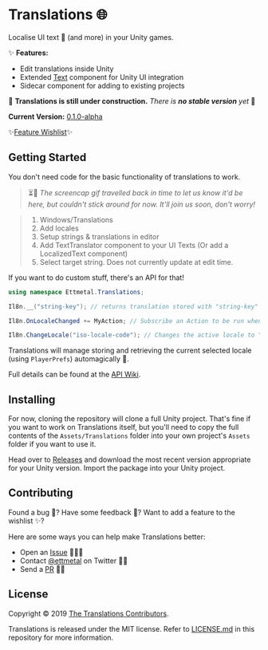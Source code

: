 # Translations 🌐
Localise UI text 📄 (and more) in your Unity games.

✨ __Features:__
- Edit translations inside Unity
- Extended [Text] component for Unity UI integration
- Sidecar component for adding to existing projects

🚧 __Translations is still under construction.__ *There is __no stable version__ yet* 🚧

__Current Version:__ [0.1.0-alpha](../../releases/tag/v0.1.0-alpha)

✨[Feature Wishlist](../../wiki/Wishlist)✨

[Text]: https://docs.unity3d.com/Manual/script-Text.html

## Getting Started

You don't need code for the basic functionality of translations to work.

>⏳🌌 *The screencap gif travelled back in time to let us know it'd be here, but couldn't stick around for now. It'll join us soon, don't worry!*

>1. Windows/Translations
>2. Add locales
>3. Setup strings & translations in editor
>4. Add TextTranslator component to your UI Texts (Or add a LocalizedText component)
>5. Select target string. Does not currently update at edit time.

If you want to do custom stuff, there's an API for that!

```csharp
using namespace Ettmetal.Translations;

Il8n.__("string-key"); // returns translation stored with "string-key" in the active locale.

Il8n.OnLocaleChanged += MyAction; // Subscribe an Action to be run when locale changes

Il8n.ChangeLocale("iso-locale-code"); // Changes the active locale to "iso-locale-code", e.g. "de", "fr-FR", etc.
```
Translations will manage storing and retrieving the current selected locale (using `PlayerPrefs`) automagically 🔮.

Full details can be found at the [API Wiki](../../wiki/API).

## Installing
For now, cloning the repository will clone a full Unity project. That's fine if you want to work on Translations itself, but you'll need to copy the full contents of the `Assets/Translations` folder into your own project's `Assets` folder if you want to use it.

Head over to [Releases](../../releases) and download the most recent version appropriate for your Unity version. Import the package into your Unity project.

## Contributing
Found a bug 🐛?
Have some feedback 💭?
Want to add a feature to the wishlist ✨?

Here are some ways you can help make Translations better:
- Open an [Issue](../../issues) 🐛💭✨
- Contact [@ettmetal] on Twitter 💭✨
- Send a [PR](../../pulls) 🐛✨

[@ettmetal]: https://twitter.com/ettmetal

## License
Copyright © 2019 [The Translations Contributors](../../graphs/contributors).

Translations is released under the MIT license. Refer to [LICENSE.md](LICENSE.md) in this repository for more information.
